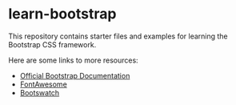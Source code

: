 learn-bootstrap
===============

This repository contains starter files and examples for learning the Bootstrap CSS framework.

Here are some links to more resources:

* [Official Bootstrap Documentation](http://getbootstrap.com)
* [FontAwesome](http://fontawesome.io/)
* [Bootswatch](http://bootswatch.com/)
